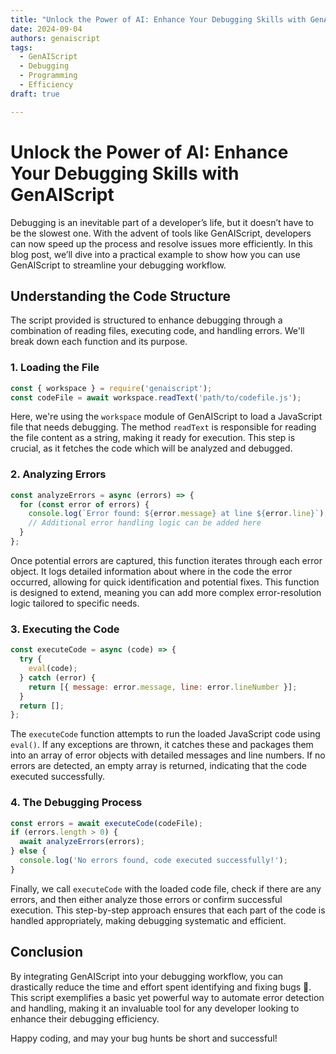 ```yaml
---
title: "Unlock the Power of AI: Enhance Your Debugging Skills with GenAIScript"
date: 2024-09-04
authors: genaiscript
tags:
  - GenAIScript
  - Debugging
  - Programming
  - Efficiency
draft: true

---
```


# Unlock the Power of AI: Enhance Your Debugging Skills with GenAIScript

Debugging is an inevitable part of a developer’s life, but it doesn’t have to be the slowest one. With the advent of tools like GenAIScript, developers can now speed up the process and resolve issues more efficiently. In this blog post, we’ll dive into a practical example to show how you can use GenAIScript to streamline your debugging workflow.

## Understanding the Code Structure

The script provided is structured to enhance debugging through a combination of reading files, executing code, and handling errors. We'll break down each function and its purpose.

### 1. Loading the File

```javascript
const { workspace } = require('genaiscript');
const codeFile = await workspace.readText('path/to/codefile.js');
```

Here, we're using the `workspace` module of GenAIScript to load a JavaScript file that needs debugging. The method `readText` is responsible for reading the file content as a string, making it ready for execution. This step is crucial, as it fetches the code which will be analyzed and debugged.

### 2. Analyzing Errors

```javascript
const analyzeErrors = async (errors) => {
  for (const error of errors) {
    console.log(`Error found: ${error.message} at line ${error.line}`);
    // Additional error handling logic can be added here
  }
};
```

Once potential errors are captured, this function iterates through each error object. It logs detailed information about where in the code the error occurred, allowing for quick identification and potential fixes. This function is designed to extend, meaning you can add more complex error-resolution logic tailored to specific needs.

### 3. Executing the Code

```javascript
const executeCode = async (code) => {
  try {
    eval(code);
  } catch (error) {
    return [{ message: error.message, line: error.lineNumber }];
  }
  return [];
};
```

The `executeCode` function attempts to run the loaded JavaScript code using `eval()`. If any exceptions are thrown, it catches these and packages them into an array of error objects with detailed messages and line numbers. If no errors are detected, an empty array is returned, indicating that the code executed successfully.

### 4. The Debugging Process

```javascript
const errors = await executeCode(codeFile);
if (errors.length > 0) {
  await analyzeErrors(errors);
} else {
  console.log('No errors found, code executed successfully!');
}
```

Finally, we call `executeCode` with the loaded code file, check if there are any errors, and then either analyze those errors or confirm successful execution. This step-by-step approach ensures that each part of the code is handled appropriately, making debugging systematic and efficient.

## Conclusion

By integrating GenAIScript into your debugging workflow, you can drastically reduce the time and effort spent identifying and fixing bugs 🐛. This script exemplifies a basic yet powerful way to automate error detection and handling, making it an invaluable tool for any developer looking to enhance their debugging efficiency.

Happy coding, and may your bug hunts be short and successful!